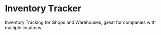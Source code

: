 # Inventory Tracker

Inventory Tracking for Shops and Warehouses, great for companies with multiple locations. 
